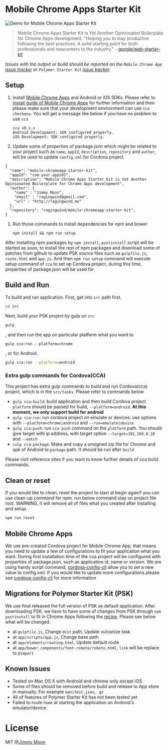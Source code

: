 # Mobile Chrome Apps Starter Kit

![Demo for Mobile Chrome Apps Starter Kit](https://cloud.githubusercontent.com/assets/124117/9600512/671e3ba4-50d6-11e5-8e2f-cdf37431b88a.gif)

> Mobile Chrome Apps Starter Kit is Yet Another Opinionated Boilerplate for Chrome Apps development. "Helping you to stay productive following the best practices. A solid starting point for both professionals and newcomers to the industry." - [google/web-starter-kit](http://goo.gl/YNV3lb)

*Issues with the output or build should be reported on the `Mobile Chrome App` [issue tracker](https://github.com/MobileChromeApps/mobile-chrome-apps/issues) or `Polymer Starter Kit` [issue tracker](https://github.com/PolymerElements/polymer-starter-kit/issues).*

## Setup

1. Install [Mobile Chrome Apps](http://goo.gl/nU5O6U) and Android or iOS SDKs. Please refer to [Install guide of Mobile Chrome Apps](https://github.com/MobileChromeApps/mobile-chrome-apps/blob/master/docs/Installation.md) for further information and then please make sure that your development environment can use `cca checkenv`. You will get a message like below if you have no problem to use `cca`
    ```
    cca v0.x.x
    Android Development: SDK configured properly.
    iOS Development: SDK configured properly.
    ```

1. Update some of properties of package.json which might be related to your project such as `name`, `appId`, `description`, `repository` and `author`, will be used to update `config.xml` for Cordova project.

  ```
  {
    "name": "mobile-chromeapp-starter-kit",
    "appId": "com.your.appid2",
    "description": "Mobile Chrome Apps Starter Kit is Yet Another Opinionated Boilerplate for Chrome Apps development",
    "author": {
      "name" : "Jimmy Moon",
      "email" : "ragingwind@gmail.com",
      "url" : "http://ragingwind.me"
    },
    "repository": "ragingwind/mobile-chromeapp-starter-kit",
  }
  ```

1. Run those commands to install dependencies for npm and bower
    ```
    npm install && npm run setup
    ```
After installing npm packages by `npm install`, `postinstall` script will be started as soon, to install the rest of npm packages and download some of patches from github to update PSK source files such as `gulpfile.js`, `route.html` and `app.js`. And then `npm run setup` command will execute setup command of `cca` to set up Cordova project, during this time, properties of package.json will be used for.

## Build and Run

To build and run application. First, get into `src` path first.

```sh
cd src
```

Next, build your PSK project by gulp on `src`

```sh
gulp
```

, and then run the app on particular platform what you want to

```
gulp cca:run --platform=chrome

```

, or for Android.

```sh
gulp cca:run --platform=android
```

### Extra gulp commands for Cordova(CCA)

This project has extra gulp commands to build and run Cordova(cca) project, which is in the `src/tasks`. Please refer to commands below

- `gulp cca:build`: build application and then build Cordova project. `platform` should be passed for build,
`--platform=android`. **At this moment, we only support build for android**
- `gulp cca:run`: run cordova project on emulate or devices. use options with `--platform=chrome|android` and `--run=emulate|device`
- `gulp cca:push`: run `cca push` command on the `platform` path. You should give target with ip address, with target option `--target=192.168.0.10` and `--watch`
- `culp cca:package`: Make and copy a unsigned zip file for Chrome and apk of Android to `package` path. It should be run after `build`

Please visit reference sites if you want to know further details of cca build commands.

## Clean or reset

If you would like to clean, reset the project to start at begin again? you can use clean-up command for npm. run below command stay on project file root. WARNING, it will remove all of files what you created after installing and setup.

```sh
npm run reset
```

## Mobile Chrome Apps

We use pre-created Cordova project for Mobile Chrome App, that means you need to update a few of configurations to fit your application what you want. During first installation time of the cca project will be configured with properties of package.json, such as application id, name or version. We are using handy script command, [cordova-config-cli](https://www.npmjs.com/package/cordova-config-cli) allow you to set a new value to config.xml. If you would like to update more configurations please see [cordova-config-cli](https://www.npmjs.com/package/cordova-config-cli) for more information

## Migrations for Polymer Starter Kit (PSK)

We use final released the full version of PSK as default application. After downloading PSK, we have to have some of changes from PSK through `npm postinstall` to fit in Chrome Apps following the [recipe](https://github.com/PolymerElements/polymer-starter-kit/blob/master/docs/mobile-chrome-apps.md). Please see below what will be changed.

- at `gulpfile.js`, Change `dist` path, Update vulcanize task
- at `app/scripts/app.js`, Change base path
- at `app/elements/routing.html`, Update default route
- at `app/bower_components/font-roboto/roboto.html`, `link` will be replace to `@import`

## Known Issues

- Tested on Mac OS X with Android and chrome only except iOS
- Some of files should be removed before build and release to App store in manually. For example `manifest.json`, `.gz`
- All of features of Polymer Starter Kit has not been tested yet
- Failed to route `home` at starting the application on Android's emulator/device

# License

MIT @[Jimmy Moon](http://ragingwind.me)
